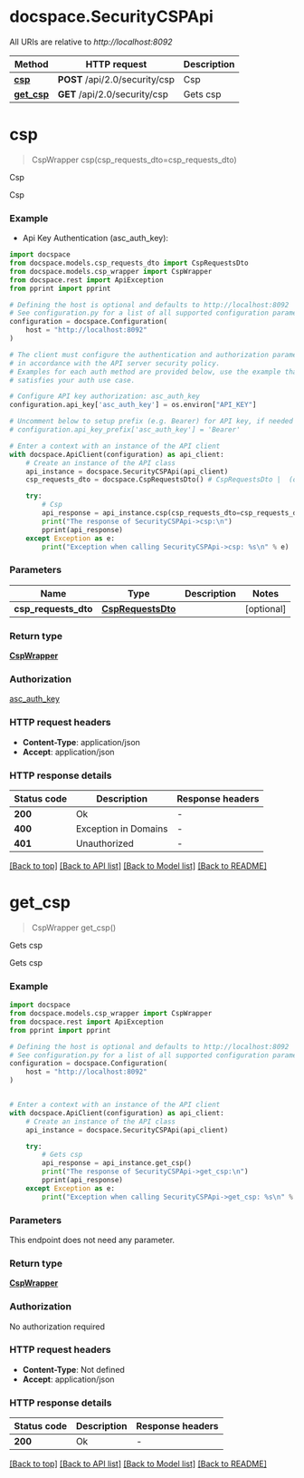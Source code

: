 # docspace.SecurityCSPApi

All URIs are relative to *http://localhost:8092*

Method | HTTP request | Description
------------- | ------------- | -------------
[**csp**](SecurityCSPApi.md#csp) | **POST** /api/2.0/security/csp | Csp
[**get_csp**](SecurityCSPApi.md#get_csp) | **GET** /api/2.0/security/csp | Gets csp


# **csp**
> CspWrapper csp(csp_requests_dto=csp_requests_dto)

Csp

Csp

### Example

* Api Key Authentication (asc_auth_key):

```python
import docspace
from docspace.models.csp_requests_dto import CspRequestsDto
from docspace.models.csp_wrapper import CspWrapper
from docspace.rest import ApiException
from pprint import pprint

# Defining the host is optional and defaults to http://localhost:8092
# See configuration.py for a list of all supported configuration parameters.
configuration = docspace.Configuration(
    host = "http://localhost:8092"
)

# The client must configure the authentication and authorization parameters
# in accordance with the API server security policy.
# Examples for each auth method are provided below, use the example that
# satisfies your auth use case.

# Configure API key authorization: asc_auth_key
configuration.api_key['asc_auth_key'] = os.environ["API_KEY"]

# Uncomment below to setup prefix (e.g. Bearer) for API key, if needed
# configuration.api_key_prefix['asc_auth_key'] = 'Bearer'

# Enter a context with an instance of the API client
with docspace.ApiClient(configuration) as api_client:
    # Create an instance of the API class
    api_instance = docspace.SecurityCSPApi(api_client)
    csp_requests_dto = docspace.CspRequestsDto() # CspRequestsDto |  (optional)

    try:
        # Csp
        api_response = api_instance.csp(csp_requests_dto=csp_requests_dto)
        print("The response of SecurityCSPApi->csp:\n")
        pprint(api_response)
    except Exception as e:
        print("Exception when calling SecurityCSPApi->csp: %s\n" % e)
```



### Parameters


Name | Type | Description  | Notes
------------- | ------------- | ------------- | -------------
 **csp_requests_dto** | [**CspRequestsDto**](CspRequestsDto.md)|  | [optional] 

### Return type

[**CspWrapper**](CspWrapper.md)

### Authorization

[asc_auth_key](../README.md#asc_auth_key)

### HTTP request headers

 - **Content-Type**: application/json
 - **Accept**: application/json

### HTTP response details

| Status code | Description | Response headers |
|-------------|-------------|------------------|
**200** | Ok |  -  |
**400** | Exception in Domains |  -  |
**401** | Unauthorized |  -  |

[[Back to top]](#) [[Back to API list]](../README.md#documentation-for-api-endpoints) [[Back to Model list]](../README.md#documentation-for-models) [[Back to README]](../README.md)

# **get_csp**
> CspWrapper get_csp()

Gets csp

Gets csp

### Example


```python
import docspace
from docspace.models.csp_wrapper import CspWrapper
from docspace.rest import ApiException
from pprint import pprint

# Defining the host is optional and defaults to http://localhost:8092
# See configuration.py for a list of all supported configuration parameters.
configuration = docspace.Configuration(
    host = "http://localhost:8092"
)


# Enter a context with an instance of the API client
with docspace.ApiClient(configuration) as api_client:
    # Create an instance of the API class
    api_instance = docspace.SecurityCSPApi(api_client)

    try:
        # Gets csp
        api_response = api_instance.get_csp()
        print("The response of SecurityCSPApi->get_csp:\n")
        pprint(api_response)
    except Exception as e:
        print("Exception when calling SecurityCSPApi->get_csp: %s\n" % e)
```



### Parameters

This endpoint does not need any parameter.

### Return type

[**CspWrapper**](CspWrapper.md)

### Authorization

No authorization required

### HTTP request headers

 - **Content-Type**: Not defined
 - **Accept**: application/json

### HTTP response details

| Status code | Description | Response headers |
|-------------|-------------|------------------|
**200** | Ok |  -  |

[[Back to top]](#) [[Back to API list]](../README.md#documentation-for-api-endpoints) [[Back to Model list]](../README.md#documentation-for-models) [[Back to README]](../README.md)

